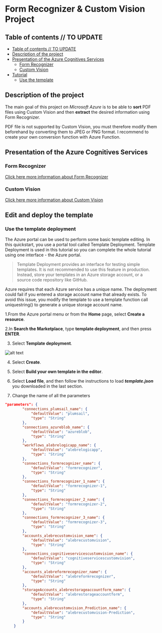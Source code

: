 # Form Recognizer & Custom Vision Project

## Table of contents // TO UPDATE

- [Table of contents // TO UPDATE](#table-of-contents----to-update)
- [Description of the project](#description-of-the-project)
- [Presentation of the Azure Cognitives Services](#presentation-of-the-azure-cognitives-services)
  * [Form Recognizer](#form-recognizer)
  * [Custom Vision](#custom-vision)
- [Tutorial](#tutorial)
  * [Use the template](#use-the-template)


## Description of the project

The main goal of this project on *Microsoft Azure* is to be able to **sort** PDF files using Custom Vision and then **extract** the desired information using Form Recognizer.

PDF file is not supported by Custom Vision, you must therefore modify them beforehand by converting them to JPEG or PNG format. I recommend to create your own conversion function with Azure Function.


## Presentation of the Azure Cognitives Services

### Form Recognizer

[Click here more information about Form Recognizer](https://docs.microsoft.com/en-us/azure/cognitive-services/form-recognizer/)

### Custom Vision

[Click here more information about Custom Vision](https://docs.microsoft.com/en-us/azure/cognitive-services/custom-vision-service/)


## Edit and deploy the template

### Use the template deployment

The Azure portal can be used to perform some basic template editing. In this quickstart, you use a portal tool called Template Deployment. Template Deployment is used in this tutorial so you can complete the whole tutorial using one interface - the Azure portal.

> Template Deployment provides an interface for testing simple templates. It is not recommended to use this feature in production. Instead, store your templates in an Azure storage account, or a source code repository like GitHub.

Azure requires that each Azure service has a unique name. The deployment could fail if you entered a storage account name that already exists. To avoid this issue, you modify the template to use a template function call uniquestring() to generate a unique storage account name.


1.From the Azure portal menu or from the **Home** page, select **Create a resource**.

2.In **Search the Marketplace**, type **template deployment**, and then press **ENTER**.

3. Select **Template deployment**.

![alt text](https://docs.microsoft.com/en-us/azure/azure-resource-manager/templates/media/quickstart-create-templates-use-the-portal/azure-resource-manager-template-library.png "Template Deployment")

4. Select **Create**.

5. Select **Build your own template in the editor**.

6. Select **Load file**, and then follow the instructions to load ***template.json*** you downloaded in the last section.

7. Change the name of all the parameters

```json
"parameters": {
        "connections_plumsail_name": {
            "defaultValue": "plumsail",
            "type": "String"
        },
        "connections_azureblob_name": {
            "defaultValue": "azureblob",
            "type": "String"
        },
        "workflows_alebrelogicapp_name": {
            "defaultValue": "alebrelogicapp",
            "type": "String"
        },
        "connections_formrecognizer_name": {
            "defaultValue": "formrecognizer",
            "type": "String"
        },
        "connections_formrecognizer_1_name": {
            "defaultValue": "formrecognizer-1",
            "type": "String"
        },
        "connections_formrecognizer_2_name": {
            "defaultValue": "formrecognizer-2",
            "type": "String"
        },
        "connections_formrecognizer_3_name": {
            "defaultValue": "formrecognizer-3",
            "type": "String"
        },
        "accounts_alebrecustomvision_name": {
            "defaultValue": "alebrecustomvision",
            "type": "String"
        },
        "connections_cognitiveservicescustomvision_name": {
            "defaultValue": "cognitiveservicescustomvision",
            "type": "String"
        },
        "accounts_alebreformrecognizer_name": {
            "defaultValue": "alebreformrecognizer",
            "type": "String"
        },
        "storageAccounts_alebrestorageaccountform_name": {
            "defaultValue": "alebrestorageaccountform",
            "type": "String"
        },
        "accounts_alebrecustomvision_Prediction_name": {
            "defaultValue": "alebrecustomvision-Prediction",
            "type": "String"
        }
    }
```	
